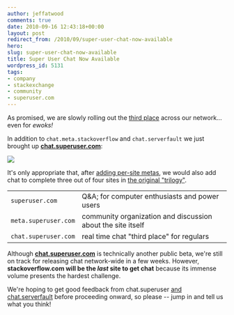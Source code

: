 ```yaml
---
author: jeffatwood
comments: true
date: 2010-09-16 12:43:18+00:00
layout: post
redirect_from: /2010/09/super-user-chat-now-available
hero: 
slug: super-user-chat-now-available
title: Super User Chat Now Available
wordpress_id: 5131
tags:
- company
- stackexchange
- community
- superuser.com
---
```


As promised, we are slowly rolling out the [third place](http://blog.stackoverflow.com/2010/04/do-trilogy-sites-need-a-third-place/) across our network... even for _ewoks!_

In addition to `chat.meta.stackoverflow` and `chat.serverfault` we just brought up **[chat.superuser.com](http://chat.superuser.com)**:

[![](http://blog.stackoverflow.com/wp-content/uploads/super-user-room-card-xxl.png)](http://chat.superuser.com)

It's only appropriate that, after [adding per-site metas](http://blog.stackoverflow.com/2010/07/new-per-site-metas/), we would also add chat to complete three out of four sites in [the original "trilogy"](http://blog.stackoverflow.com/2009/05/the-stack-overflow-trilogy/).

<table cellpadding="4" width="600" cellspacing="4" >
<tr >

<td ><code>superuser.com</code>
</td>
<td >Q&A; for computer enthusiasts and power users
</td>
</tr>
<tr >

<td ><code>meta.superuser.com</code>
</td>
<td >community organization and discussion about the site itself
</td>
</tr>
<tr >

<td ><code>chat.superuser.com</code>
</td>
<td >real time chat "third place" for regulars
</td>
</tr>
</table>

Although **[chat.superuser.com](http://chat.superuser.com)** is technically another public beta, we're still on track for releasing chat network-wide in a few weeks. However, **stackoverflow.com will be the _last_ site to get chat** because its immense volume presents the hardest challenge.

We're hoping to get good feedback from chat.superuser [and chat.serverfault](http://blog.stackoverflow.com/2010/09/server-fault-chat-now-available/) before proceeding onward, so please -- jump in and tell us what you think!
